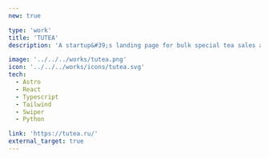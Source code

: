 ```yaml
---
new: true

type: 'work'
title: 'TUTEA'
description: 'A startup&#39;s landing page for bulk special tea sales and a tea catalog based on CMS.'

image: '../../../works/tutea.png'
icon: '../../../works/icons/tutea.svg'
tech:
  - Astro
  - React
  - Typescript
  - Tailwind
  - Swiper
  - Python

link: 'https://tutea.ru/'
external_target: true
---
```

